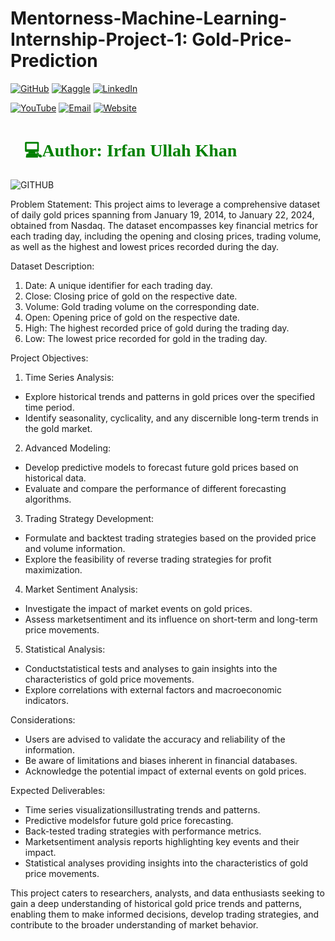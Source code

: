 # Mentorness-Machine-Learning-Internship-Project-1:         Gold-Price-Prediction



[![GitHub](https://img.shields.io/badge/GitHub-Profile-blue?style=for-the-badge&logo=github)](https://github.com/programmarself) 
[![Kaggle](https://img.shields.io/badge/Kaggle-Profile-blue?style=for-the-badge&logo=kaggle)](https://www.kaggle.com/programmarself) 
[![LinkedIn](https://img.shields.io/badge/LinkedIn-Profile-blue?style=for-the-badge&logo=linkedin)](https://www.linkedin.com/in/irfan-ullah-khan-4a2871208/)  

[![YouTube](https://img.shields.io/badge/YouTube-Profile-red?style=for-the-badge&logo=youtube)](https://www.youtube.com/@irfanullahkhan7748) 
[![Email](https://img.shields.io/badge/Email-Contact%20Me-red?style=for-the-badge&logo=email)](mailto:programmarself@gmail.com)
[![Website](https://img.shields.io/badge/Website-Contact%20Me-red?style=for-the-badge&logo=website)](https://datasciencetoyou.odoo.com)
<h1 style="font-family: 'poppins'; font-weight: bold; color: Green;">👨💻Author: Irfan Ullah Khan</h1>

![GITHUB](https://github.com/programmarself/Mentorness-Machine-Learning-Internship-Project-1-Gold-Price-prediction/assets/134633289/13dca2e9-7a8d-43ba-998b-cb275a282a00)


Problem Statement:
This project aims to leverage a comprehensive dataset of daily gold prices spanning from January 19,
2014, to January 22, 2024, obtained from Nasdaq. The dataset encompasses key financial metrics for
each trading day, including the opening and closing prices, trading volume, as well as the highest and
lowest prices recorded during the day.

Dataset Description:
1. Date: A unique identifier for each trading day.
2. Close: Closing price of gold on the respective date.
3. Volume: Gold trading volume on the corresponding date.
4. Open: Opening price of gold on the respective date.
5. High: The highest recorded price of gold during the trading day.
6. Low: The lowest price recorded for gold in the trading day.

Project Objectives:
1. Time Series Analysis:
- Explore historical trends and patterns in gold prices over the specified time period.
- Identify seasonality, cyclicality, and any discernible long-term trends in the gold market.

2. Advanced Modeling:
- Develop predictive models to forecast future gold prices based on historical data.
- Evaluate and compare the performance of different forecasting algorithms.

3. Trading Strategy Development:
- Formulate and backtest trading strategies based on the provided price and volume information.
- Explore the feasibility of reverse trading strategies for profit maximization.

4. Market Sentiment Analysis:

- Investigate the impact of market events on gold prices.
- Assess marketsentiment and its influence on short-term and long-term price movements.

5. Statistical Analysis:
- Conductstatistical tests and analyses to gain insights into the characteristics of gold price movements.
- Explore correlations with external factors and macroeconomic indicators.

Considerations:
- Users are advised to validate the accuracy and reliability of the information.
- Be aware of limitations and biases inherent in financial databases.
- Acknowledge the potential impact of external events on gold prices.

Expected Deliverables:
- Time series visualizationsillustrating trends and patterns.
- Predictive modelsfor future gold price forecasting.
- Back-tested trading strategies with performance metrics.
- Marketsentiment analysis reports highlighting key events and their impact.
- Statistical analyses providing insights into the characteristics of gold price movements.

This project caters to researchers, analysts, and data enthusiasts seeking to gain a deep understanding of
historical gold price trends and patterns, enabling them to make informed decisions, develop trading
strategies, and contribute to the broader understanding of market behavior.

